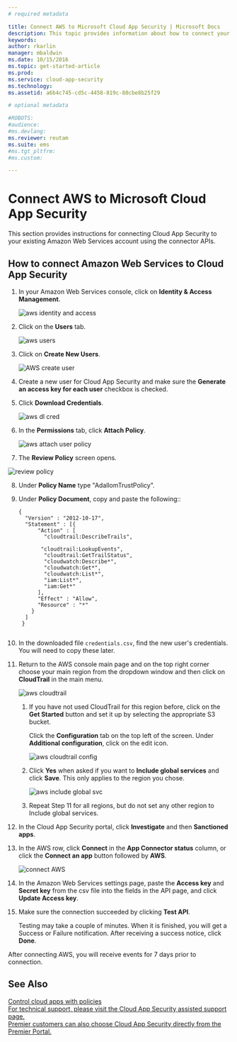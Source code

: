 ```yaml
---
# required metadata

title: Connect AWS to Microsoft Cloud App Security | Microsoft Docs
description: This topic provides information about how to connect your AWS app to Cloud App Security using the API connector.
keywords:
author: rkarlin
manager: mbaldwin
ms.date: 10/15/2016
ms.topic: get-started-article
ms.prod:
ms.service: cloud-app-security
ms.technology:
ms.assetid: a6b4c745-cd5c-4458-819c-80cbe8b25f29

# optional metadata

#ROBOTS:
#audience:
#ms.devlang:
ms.reviewer: reutam
ms.suite: ems
#ms.tgt_pltfrm:
#ms.custom:

---
```


# Connect AWS to Microsoft Cloud App Security
  This section provides instructions for connecting Cloud App Security to your existing Amazon Web Services account using the connector APIs.  
  
## How to connect Amazon Web Services to Cloud App Security  
  
1.  In your Amazon Web Services console, click on **Identity & Access Management**.  
  
     ![aws identity and access](./media/aws-identity-and-access.png "aws identity and access")  
  
2.  Click on the **Users** tab.  
  
     ![aws users](./media/aws-users.png "aws users")  
  
3.  Click on **Create New Users**.  
  
     ![AWS create user](./media/aws-create-user.png "AWS create user")  
  
4.  Create a new user for Cloud App Security and make sure the **Generate an access key for each user** checkbox is checked.  
  
5.  Click **Download Credentials**.  
  
     ![aws dl cred](./media/aws-dl-cred.png "aws dl cred")  
  
6.  In the **Permissions** tab, click **Attach Policy**.  
  
     ![aws attach user policy](./media/aws-attach-user-policy.png "aws attach user policy")  
  
7.  The **Review Policy** screen opens.
 
 ![review policy](./media/aws-review-policy.png "aws review policy")  
  

8. Under **Policy Name** type "AdallomTrustPolicy". 
10. Under **Policy Document**, copy and paste the following::  
  
    ```     
    {  
      "Version" : "2012-10-17",  
      "Statement" : [{  
          "Action" : [  
            "cloudtrail:DescribeTrails",  
  
           "cloudtrail:LookupEvents",  
            "cloudtrail:GetTrailStatus",  
            "cloudwatch:Describe*",  
            "cloudwatch:Get*",  
            "cloudwatch:List*",  
            "iam:List*",  
            "iam:Get*"  
          ],  
          "Effect" : "Allow",  
          "Resource" : "*"  
        }  
      ]  
     }  
  
    ```  
  
9. In the downloaded file `credentials.csv`, find the new user's credentials. You will need to copy these later.  
  
10. Return to the AWS console main page and on the top right corner choose your main region from the dropdown window and then click on **CloudTrail** in the main menu.  
  
     ![aws cloudtrail](./media/aws-cloudtrail.png "aws cloudtrail")  
  
    1.  If you have not used CloudTrail for this region before, click on the **Get Started** button and set it up by selecting the appropriate S3 bucket.  
  
         Click the **Configuration** tab on the top left of the screen. Under **Additional configuration**, click on the edit icon.  
  
         ![aws cloudtrail config](./media/aws-cloudtrail-config.png "aws cloudtrail config")  
  
    2.  Click **Yes** when asked if you want to **Include global services** and click **Save**. This only applies to the region you chose.  
  
         ![aws include global svc](./media/aws-include-global-svc.png "aws include global svc")  
  
    3.  Repeat Step 11 for all regions, but do not set any other region to Include global services.  
  
11. In the Cloud App Security portal, click **Investigate** and then **Sanctioned apps**.  
  
12. In  the AWS row, click **Connect** in the **App Connector status** column, or click the **Connect an app** button followed by **AWS**.  
  
     ![connect AWS](./media/connect-aws.png "connect AWS")  
  
13. In the Amazon Web Services settings page, paste the **Access key** and **Secret key** from the csv file into the fields in the API page, and click **Update Access key**.  
  
14. Make sure the connection succeeded by clicking **Test API**.  
  
     Testing may take a couple of minutes. When it is finished, you will get a Success or Failure notification. After receiving a success notice, click **Done**.  
  
 After connecting AWS, you will receive events for 7 days prior to connection.
  
## See Also  
 [Control cloud apps with policies](control-cloud-apps-with-policies.md)   
 [For technical support, please visit the Cloud App Security assisted support page.](http://support.microsoft.com/oas/default.aspx?prid=16031)   
 [Premier customers can also choose Cloud App Security directly from the Premier Portal.](https://premier.microsoft.com/)  
  
  